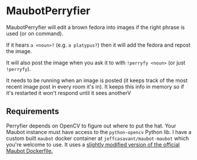 # MaubotPerryfier

MaubotPerryfier will edit a brown fedora into images if the right phrase is used (or on command).

If it hears `a <noun>?` (e.g. `a platypus?`) then it will add the fedora and repost the image.

It will also post the image when you ask it to with `!perryfy <noun>` (or just `!perryfy`).

It needs to be running when an image is posted (it keeps track of the most recent image post in every room it's in).  It keeps this info in memory so if it's restarted it won't respond until it sees anotherV

## Requirements

Perryfier depends on OpenCV to figure out where to put the hat.  Your Maubot instance must have access to the `python-opencv` Python lib.  I have a custom built `maubot` docker container at `jeffcasavant/maubot-maubot` which you're welcome to use.  It uses a [slightly modified version of the official Maubot Dockerfile.](https://github.com/jeffcasavant/public-containers/blob/master/maubot-maubot/Dockerfile)
